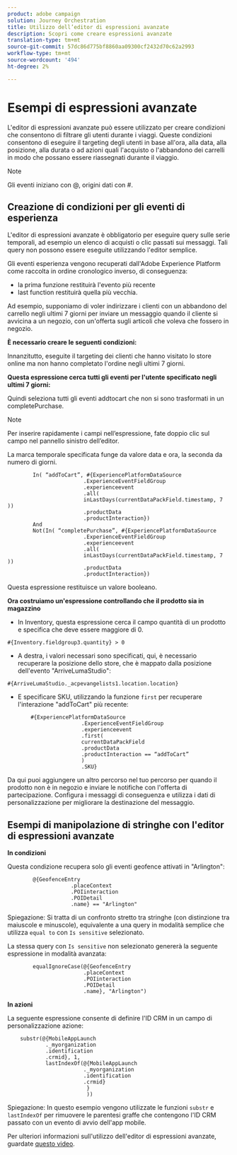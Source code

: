 ```yaml
---
product: adobe campaign
solution: Journey Orchestration
title: Utilizzo dell’editor di espressioni avanzate
description: Scopri come creare espressioni avanzate
translation-type: tm+mt
source-git-commit: 57dc86d775bf8860aa09300cf2432d70c62a2993
workflow-type: tm+mt
source-wordcount: '494'
ht-degree: 2%

---
```



# Esempi di espressioni avanzate

L&#39;editor di espressioni avanzate può essere utilizzato per creare condizioni che consentono di filtrare gli utenti durante i viaggi. Queste condizioni consentono di eseguire il targeting degli utenti in base all&#39;ora, alla data, alla posizione, alla durata o ad azioni quali l&#39;acquisto o l&#39;abbandono dei carrelli in modo che possano essere riassegnati durante il viaggio.

>[!NOTE]
>
>Gli eventi iniziano con @, origini dati con #.

## Creazione di condizioni per gli eventi di esperienza

L&#39;editor di espressioni avanzate è obbligatorio per eseguire query sulle serie temporali, ad esempio un elenco di acquisti o clic passati sui messaggi. Tali query non possono essere eseguite utilizzando l&#39;editor semplice.

Gli eventi esperienza vengono recuperati dall&#39;Adobe Experience Platform come raccolta in ordine cronologico inverso, di conseguenza:

* la prima funzione restituirà l&#39;evento più recente
* last function restituirà quella più vecchia.

Ad esempio, supponiamo di voler indirizzare i clienti con un abbandono del carrello negli ultimi 7 giorni per inviare un messaggio quando il cliente si avvicina a un negozio, con un&#39;offerta sugli articoli che voleva che fossero in negozio.

**È necessario creare le seguenti condizioni:**

Innanzitutto, eseguite il targeting dei clienti che hanno visitato lo store online ma non hanno completato l&#39;ordine negli ultimi 7 giorni.

<!--**This expression looks for a specified value in a string value:**

`In (“addToCart”, #{field reference from experience event})`-->

**Questa espressione cerca tutti gli eventi per l&#39;utente specificato negli ultimi 7 giorni:**

Quindi seleziona tutti gli eventi addtocart che non si sono trasformati in un completePurchase.

>[!NOTE]
>
>Per inserire rapidamente i campi nell’espressione, fate doppio clic sul campo nel pannello sinistro dell’editor.

La marca temporale specificata funge da valore data e ora, la seconda da numero di giorni.

```
        In( “addToCart”, #{ExperiencePlatformDataSource
                        .ExperienceEventFieldGroup
                        .experienceevent
                        .all(
                        inLastDays(currentDataPackField.timestamp, 7 ))
                        .productData
                        .productInteraction})
        And
        Not(In( “completePurchase”, #{ExperiencePlatformDataSource
                        .ExperienceEventFieldGroup
                        .experienceevent
                        .all(
                        inLastDays(currentDataPackField.timestamp, 7 ))
                        .productData
                        .productInteraction})
```

Questa espressione restituisce un valore booleano.

**Ora costruiamo un&#39;espressione controllando che il prodotto sia in magazzino**

* In Inventory, questa espressione cerca il campo quantità di un prodotto e specifica che deve essere maggiore di 0.

`#{Inventory.fieldgroup3.quantity} > 0`

* A destra, i valori necessari sono specificati, qui, è necessario recuperare la posizione dello store, che è mappato dalla posizione dell&#39;evento &quot;ArriveLumaStudio&quot;:

`#{ArriveLumaStudio._acpevangelists1.location.location}`

* E specificare SKU, utilizzando la funzione `first` per recuperare l&#39;interazione &quot;addToCart&quot; più recente:

   ```
       #{ExperiencePlatformDataSource
                       .ExperienceEventFieldGroup
                       .experienceevent
                       .first(
                       currentDataPackField
                       .productData
                       .productInteraction == “addToCart”
                       )
                       .SKU}
   ```

Da qui puoi aggiungere un altro percorso nel tuo percorso per quando il prodotto non è in negozio e inviare le notifiche con l&#39;offerta di partecipazione. Configura i messaggi di conseguenza e utilizza i dati di personalizzazione per migliorare la destinazione del messaggio.

## Esempi di manipolazione di stringhe con l&#39;editor di espressioni avanzate

**In condizioni**

Questa condizione recupera solo gli eventi geofence attivati in &quot;Arlington&quot;:

```
        @{GeofenceEntry
                    .placeContext
                    .POIinteraction
                    .POIDetail
                    .name} == "Arlington"
```

Spiegazione: Si tratta di un confronto stretto tra stringhe (con distinzione tra maiuscole e minuscole), equivalente a una query in modalità semplice che utilizza `equal to` con `Is sensitive` selezionato.

La stessa query con `Is sensitive` non selezionato genererà la seguente espressione in modalità avanzata:

```
        equalIgnoreCase(@{GeofenceEntry
                        .placeContext
                        .POIinteraction
                        .POIDetail
                        .name}, "Arlington")
```

**In azioni**

La seguente espressione consente di definire l&#39;ID CRM in un campo di personalizzazione azione:

```
    substr(@{MobileAppLaunch
            ._myorganization
            .identification
            .crmid}, 1, 
            lastIndexOf(@{MobileAppLaunch
                        ._myorganization
                        .identification
                        .crmid}
                         }
                         ))
```

Spiegazione: In questo esempio vengono utilizzate le funzioni `substr` e `lastIndexOf` per rimuovere le parentesi graffe che contengono l&#39;ID CRM passato con un evento di avvio dell&#39;app mobile.

Per ulteriori informazioni sull&#39;utilizzo dell&#39;editor di espressioni avanzate, guardate [questo video](https://docs.adobe.com/content/help/en/platform-learn/tutorials/journey-orchestration/create-a-journey.html).
